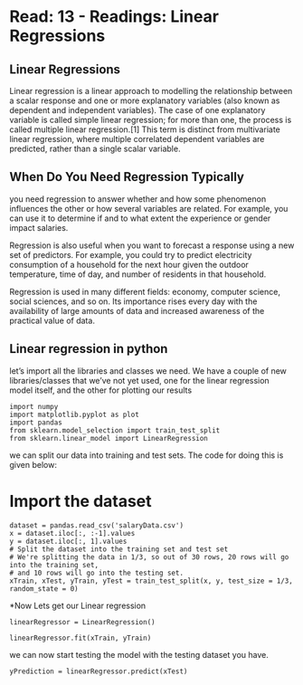 # Read: 13 - Readings: Linear Regressions
## Linear Regressions
Linear regression is a linear approach to modelling the relationship between a scalar response and one or more explanatory variables (also known as dependent and independent variables). The case of one explanatory variable is called simple linear regression; for more than one, the process is called multiple linear regression.[1] This term is distinct from multivariate linear regression, where multiple correlated dependent variables are predicted, rather than a single scalar variable.

## When Do You Need Regression Typically

you need regression to answer whether and how some phenomenon influences the other or how several variables are related. For example, you can use it to determine if and to what extent the experience or gender impact salaries.

Regression is also useful when you want to forecast a response using a new set of predictors. For example, you could try to predict electricity consumption of a household for the next hour given the outdoor temperature, time of day, and number of residents in that household.

Regression is used in many different fields: economy, computer science, social sciences, and so on. Its importance rises every day with the availability of large amounts of data and increased awareness of the practical value of data.

## Linear regression in python

let’s import all the libraries and classes we need. We have a couple of new libraries/classes that we’ve not yet used, one for the linear regression model itself, and the other for plotting our results

``` 
import numpy
import matplotlib.pyplot as plot
import pandas
from sklearn.model_selection import train_test_split
from sklearn.linear_model import LinearRegression
```

we can split our data into training and test sets. The code for doing this is given below:

# Import the dataset
```
dataset = pandas.read_csv('salaryData.csv')
x = dataset.iloc[:, :-1].values
y = dataset.iloc[:, 1].values
# Split the dataset into the training set and test set
# We're splitting the data in 1/3, so out of 30 rows, 20 rows will go into the training set,
# and 10 rows will go into the testing set.
xTrain, xTest, yTrain, yTest = train_test_split(x, y, test_size = 1/3, random_state = 0)
```

*Now Lets get our Linear regression
```
linearRegressor = LinearRegression()

linearRegressor.fit(xTrain, yTrain)
```
we can now start testing the model with the testing dataset you have.
```
yPrediction = linearRegressor.predict(xTest)
```
